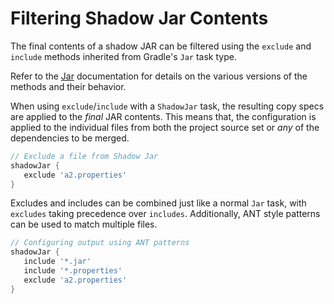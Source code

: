 # Filtering Shadow Jar Contents

The final contents of a shadow JAR can be filtered using the `exclude` and `include` methods inherited from Gradle's
`Jar` task type.

Refer to the [Jar](https://docs.gradle.org/current/dsl/org.gradle.api.tasks.bundling.Jar.html) documentation for details
on the various versions of the methods and their behavior.

When using `exclude`/`include` with a `ShadowJar` task, the resulting copy specs are applied to the _final_ JAR
contents.
This means that, the configuration is applied to the individual files from both the project source set or _any_
of the dependencies to be merged.

```groovy
// Exclude a file from Shadow Jar
shadowJar {
   exclude 'a2.properties'
}
```


Excludes and includes can be combined just like a normal `Jar` task, with `excludes` taking precedence over `includes`.
Additionally, ANT style patterns can be used to match multiple files.

```groovy
// Configuring output using ANT patterns
shadowJar {
   include '*.jar'
   include '*.properties'
   exclude 'a2.properties'
}
```
